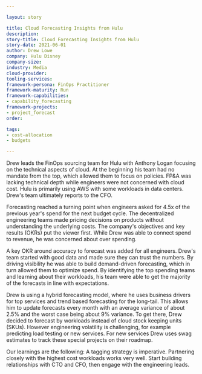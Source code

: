 ```yaml
---

layout: story

title: Cloud Forecasting Insights from Hulu
description:
story-title: Cloud Forecasting Insights from Hulu
story-date: 2021-06-01
author: Drew Lowe
company: Hulu Disney
company-size:
industry: Media
cloud-provider:
tooling-services:
framework-persona: FinOps Practitioner
framework-maturity: Run
framework-capabilities:
- capability_forecasting
framework-projects:
- project_forecast
order:

tags:
- cost-allocation
- budgets

---
```


Drew leads the FinOps sourcing team for Hulu with Anthony Logan focusing on the technical aspects of cloud. At the beginning his team had no mandate from the top, which allowed them to focus on policies. FP&A was lacking technical depth while engineers were not concerned with cloud cost. Hulu is primarily using AWS with some workloads in data centers. Drew's team ultimately reports to the CFO.

Forecasting reached a turning point when engineers asked for 4.5x of the previous year's spend for the next budget cycle. The decentralized engineering teams made pricing decisions on products without understanding the underlying costs. The company's objectives and key results (OKRs) put the viewer first. While Drew was able to connect spend to revenue, he was concerned about over spending.

A key OKR around accuracy to forecast was added for all engineers. Drew's team started with good data and made sure they can trust the numbers. By driving visibility he was able to build demand-driven forecasting, which in turn allowed them to optimize spend. By identifying the top spending teams and learning about their workloads, his team were able to get the majority of the forecasts in line with expectations.

Drew is using a hybrid forecasting model, where he uses business drivers for top services and trend based forecasting for the long-tail. This allows him to update forecasts every month with an average variance of about 2.5% and the worst case being about 9% variance. To get there,  Drew decided to forecast by workloads instead of cloud stock keeping units (SKUs). However engineering volatility is challenging, for example predicting load testing or new services. For new services Drew uses swag estimates to track these special projects on their roadmap.

Our learnings are the following: A tagging strategy is imperative. Partnering closely with the highest cost workloads works very well. Start building relationships with CTO and CFO, then engage with the engineering leads.
